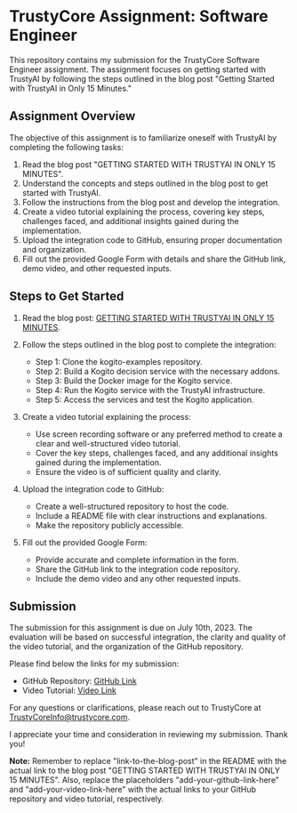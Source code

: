 # TrustyCore Assignment: Software Engineer

This repository contains my submission for the TrustyCore Software Engineer assignment. The assignment focuses on getting started with TrustyAI by following the steps outlined in the blog post "Getting Started with TrustyAI in Only 15 Minutes."

## Assignment Overview

The objective of this assignment is to familiarize oneself with TrustyAI by completing the following tasks:

1. Read the blog post "GETTING STARTED WITH TRUSTYAI IN ONLY 15 MINUTES".
2. Understand the concepts and steps outlined in the blog post to get started with TrustyAI.
3. Follow the instructions from the blog post and develop the integration.
4. Create a video tutorial explaining the process, covering key steps, challenges faced, and additional insights gained during the implementation.
5. Upload the integration code to GitHub, ensuring proper documentation and organization.
6. Fill out the provided Google Form with details and share the GitHub link, demo video, and other requested inputs.

## Steps to Get Started

1. Read the blog post: [GETTING STARTED WITH TRUSTYAI IN ONLY 15 MINUTES](https://blog.kie.org/2021/05/getting-started-with-trustyai-in-only-15-minutes.html).

2. Follow the steps outlined in the blog post to complete the integration:

   - Step 1: Clone the kogito-examples repository.
   - Step 2: Build a Kogito decision service with the necessary addons.
   - Step 3: Build the Docker image for the Kogito service.
   - Step 4: Run the Kogito service with the TrustyAI infrastructure.
   - Step 5: Access the services and test the Kogito application.

3. Create a video tutorial explaining the process:

   - Use screen recording software or any preferred method to create a clear and well-structured video tutorial.
   - Cover the key steps, challenges faced, and any additional insights gained during the implementation.
   - Ensure the video is of sufficient quality and clarity.

4. Upload the integration code to GitHub:

   - Create a well-structured repository to host the code.
   - Include a README file with clear instructions and explanations.
   - Make the repository publicly accessible.

5. Fill out the provided Google Form:

   - Provide accurate and complete information in the form.
   - Share the GitHub link to the integration code repository.
   - Include the demo video and any other requested inputs.

## Submission

The submission for this assignment is due on July 10th, 2023. The evaluation will be based on successful integration, the clarity and quality of the video tutorial, and the organization of the GitHub repository.

Please find below the links for my submission:

- GitHub Repository: [GitHub Link](https://github.com/aryansingh920/trusty-core.git)
- Video Tutorial: [Video Link](add-your-video-link-here)

For any questions or clarifications, please reach out to TrustyCore at TrustyCoreInfo@trustycore.com.

I appreciate your time and consideration in reviewing my submission. Thank you!

**Note:** Remember to replace "link-to-the-blog-post" in the README with the actual link to the blog post "GETTING STARTED WITH TRUSTYAI IN ONLY 15 MINUTES". Also, replace the placeholders "add-your-github-link-here" and "add-your-video-link-here" with the actual links to your GitHub repository and video tutorial, respectively.
